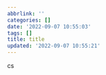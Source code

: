 ```yaml
---
abbrlink: ''
categories: []
date: '2022-09-07 10:55:03'
tags: []
title: title
updated: '2022-09-07 10:55:21'
---
```

cs
